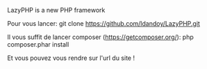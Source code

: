 LazyPHP is a new PHP framework

Pour vous lancer:
git clone https://github.com/ldandoy/LazyPHP.git

Il vous suffit de lancer composer (https://getcomposer.org/):
php composer.phar install

Et vous pouvez vous rendre sur l'url du site !
